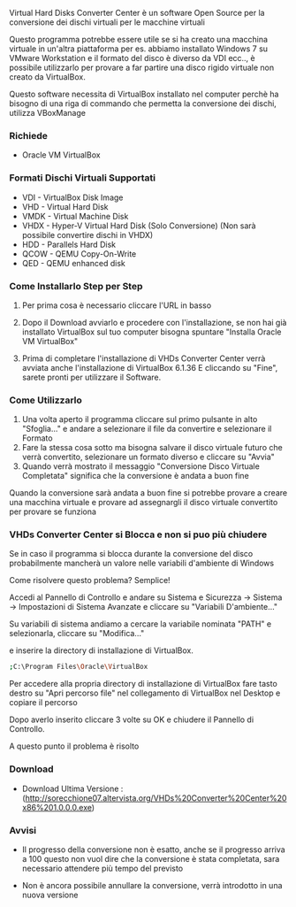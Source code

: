 Virtual Hard Disks Converter Center è un software Open Source per la conversione dei dischi virtuali per le macchine virtuali

Questo programma potrebbe essere utile se si ha creato una macchina virtuale in un'altra piattaforma per es. abbiamo installato Windows 7 su VMware Workstation e il formato del disco è diverso da VDI ecc.., è possibile utilizzarlo per provare a far partire una disco rigido virtuale non creato da VirtualBox.

Questo software necessita di VirtualBox installato nel computer perchè ha bisogno di una riga di commando che permetta la conversione dei dischi, utilizza VBoxManage

### Richiede
- Oracle VM VirtualBox

### Formati Dischi Virtuali Supportati

- VDI - VirtualBox Disk Image
- VHD - Virtual Hard Disk
- VMDK - Virtual Machine Disk 
- VHDX - Hyper-V Virtual Hard Disk (Solo Conversione) (Non sarà possibile convertire dischi in VHDX)
- HDD - Parallels Hard Disk
- QCOW - QEMU Copy-On-Write
- QED - QEMU enhanced disk

### Come Installarlo Step per Step

1) Per prima cosa è necessario cliccare  l'URL in basso

2) Dopo il Download avviarlo e procedere con l'installazione, se non hai già installato VirtualBox sul tuo computer bisogna spuntare "Installa Oracle VM VirtualBox"

3) Prima di completare l'installazione di VHDs Converter Center verrà avviata anche l'installazione di VirtualBox 6.1.36
E cliccando su "Fine", sarete pronti per utilizzare il Software.

### Come Utilizzarlo

1) Una volta aperto il programma cliccare sul primo pulsante in alto "Sfoglia..." e andare a selezionare il file da convertire e selezionare il Formato 
2) Fare la stessa cosa sotto ma bisogna salvare il disco virtuale futuro che verrà convertito, selezionare un formato diverso e cliccare su "Avvia"
3) Quando verrà mostrato il messaggio "Conversione Disco Virtuale Completata" significa che la conversione è andata a buon fine

Quando la conversione sarà andata a buon fine si potrebbe provare a creare una macchina virtuale e provare ad assegnargli il disco virtuale convertito per provare se funziona

### VHDs Converter Center si Blocca e non si puo più chiudere

Se in caso il programma si blocca durante la conversione del disco probabilmente mancherà un valore nelle variabili d'ambiente di Windows

Come risolvere questo problema? Semplice!

Accedi al Pannello di Controllo e andare su Sistema e Sicurezza -> Sistema -> Impostazioni di Sistema Avanzate e cliccare su "Variabili D'ambiente..."

Su variabili di sistema andiamo a cercare la variabile nominata "PATH" e selezionarla, cliccare su "Modifica..."

e inserire la directory di installazione di VirtualBox.

```bash
;C:\Program Files\Oracle\VirtualBox
```

Per accedere alla propria directory di installazione di VirtualBox fare tasto destro su "Apri percorso file" nel collegamento di VirtualBox nel Desktop e copiare il percorso


Dopo averlo inserito cliccare 3 volte su OK e chiudere il Pannello di Controllo. 

A questo punto il problema è risolto

### Download

- Download Ultima Versione :  (http://sorecchione07.altervista.org/VHDs%20Converter%20Center%20x86%201.0.0.0.exe)

### Avvisi

- Il progresso della conversione non è esatto, anche se il progresso arriva a 100 questo non vuol dire che la conversione è stata completata, sara necessario attendere più tempo del previsto

- Non è ancora possibile annullare la conversione, verrà introdotto in una nuova versione



